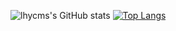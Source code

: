![lhycms's GitHub stats](https://github-readme-stats.vercel.app/api?username=lhycms&show_icons=true)
[![Top Langs](https://github-readme-stats.vercel.app/api/top-langs/?username=lhycms&layout=compact&hide=Jupyter%20Notebook&theme=radical)](https://github.com/anuraghazra/github-readme-stats)
